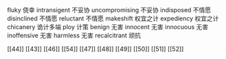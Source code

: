 




fluky 侥幸
intransigent 不妥协
uncompromising 不妥协
indisposed 不情愿
disinclined 不情愿
reluctant 不情愿
makeshift 权宜之计
expediency 权宜之计
chicanery 诡计多端
ploy 计策
benign 无害
innocent 无害
innocuous 无害
inoffensive 无害
harmless 无害
recalcitrant 顽抗

[[44]]
[[43]]
[[46]]
[[54]]
[[47]]
[[48]]
[[49]]
[[50]]
[[51]]
[[52]]